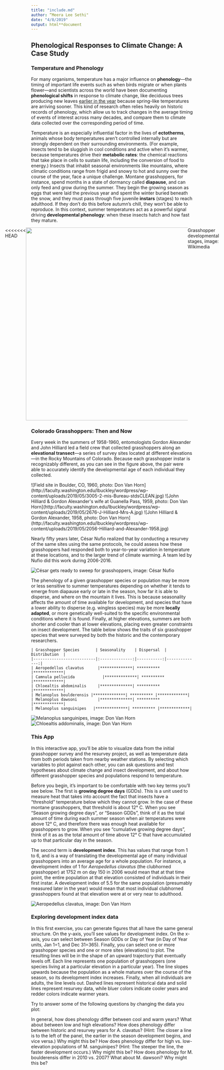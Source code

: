 ```yaml
---
title: "include.md"
author: “Meera Lee Sethi"
date: "4/8/2019"
output: html**document
---
```

## Phenological Responses to Climate Change: A Case Study

### Temperature and Phenology

For many organisms, temperature has a major influence on **phenology**—the timing of important life events such as when birds migrate or when plants flower—and scientists across the world have been documenting **phenological shifts** in response to climate change, like deciduous trees producing new leaves [earlier in the year](https://www.usanpn.org/files/LeafOutHighlightChange**Arnoldia**.pdf) because spring-like temperatures are arriving sooner. This kind of research often relies heavily on historic records of phenology, which allow us to track changes in the average timing of events of interest across many decades, and compare them to climate data collected over the corresponding period of time.

Temperature is an especially influential factor in the lives of **ectotherms**, animals whose body temperatures aren’t controlled internally but are strongly dependent on their surrounding environments. (For example, insects tend to be sluggish in cool conditions and active when it’s warmer, because temperatures drive their  **metabolic rates**: the chemical reactions that take place in cells to sustain life, including the conversion of food to energy.) Insects that inhabit seasonal environments like mountains, where climatic conditions range from frigid and snowy to hot and sunny over the course of the year, face a unique challenge. Montane grasshoppers, for instance, spend months in a state of dormancy called **diapause**, and can only feed and grow during the summer. They begin the growing season as eggs that were laid the previous year and spent the winter buried beneath the snow, and they must pass through five juvenile **instars** (stages) to reach adulthood. If they don’t do this before autumn’s chill, they won’t be able to reproduce. In this context, summer temperatures act as a powerful signal driving **developmental phenology**: when these insects hatch and how fast they mature. 

<p>
<div style="display: flex; justify-content: center;">
<<<<<<< HEAD
<img src="https://upload.wikimedia.org/wikipedia/commons/0/07/Grasshoppermetasnodgrass.jpg"/, height="600 px">
<figcaption>
Grasshopper developmental stages, image: Wikimedia</figcaption>
</div>
</p>

### Colorado Grasshoppers: Then and Now
	
Every week in the summers of 1958-1960, entomologists Gordon Alexander and John Hilliard led a field crew that collected grasshoppers along an **elevational transect**—a series of survey sites located at different elevations—in the Rocky Mountains of Colorado. Because each grasshopper instar is recognizably different, as you can see in the figure above, the pair were able to accurately identify the developmental age of each individual they collected. 

<p>
<div style="display: flex; justify-content: center;">
![Field site in Boulder, CO, 1960, photo: Don Van Horn](http://faculty.washington.edu/lbuckley/wordpress/wp-content/uploads/2019/05/3005-2-mis-Bureau-stdsCLEAN.jpg) ![John Hilliard & Gordon Alexander's wife at Guanella Pass, 1959, photo: Don Van Horn](http://faculty.washington.edu/lbuckley/wordpress/wp-content/uploads/2019/05/2676-J-Hilliard-Mrs-A.jpg)
![John Hilliard & Gordon Alexander, 1958, photo: Don Van Horn](http://faculty.washington.edu/lbuckley/wordpress/wp-content/uploads/2019/05/2056-Hilliard-and-Alexander-1958.jpg)
</div>
</p>

Nearly fifty years later, César Nufio realized that by conducting a resurvey of the same sites using the same protocols, he could assess how these grasshoppers had responded both to year-to-year variation in temperature at these locations, and to the larger trend of climate warming. A team led by Nufio did this work during 2006-2016. 

![César gets ready to sweep for grasshoppers, image: César Nufio](http://faculty.washington.edu/lbuckley/wordpress/wp-content/uploads/2019/05/Cesar.jpg)

The phenology of a given grasshopper species or population may be more or less sensitive to summer temperatures depending on whether it tends to emerge from diapause early or late in the season, how far it is able to disperse, and where on the mountain it lives. This is because seasonality affects the amount of time available for development, and species that have a lower ability to disperse (e.g. wingless species) may be more **locally adapted**, or more genetically well-suited to the specific environmental conditions where it is found. Finally, at higher elevations, summers are both shorter and cooler than at lower elevations, placing even greater constraints on insect development. The table below shows the traits of six grasshopper species that were surveyed by both the historic and the contemporary researchers.

```{r table2, echo=FALSE, message=FALSE, warnings=FALSE, results='asis'}
| Grasshopper Species       | Seasonality    | Dispersal  | Distribution  |
|---------------------------|:--------------:|-----------:|--------------:|
| Aeropedellus clavatus      |**************| ********** |*************|
| Camnula pellucida            |**************| ********** |*************|
| Chloealtis abdominalis     |**************| ********** |*************|
| Melanoplus boulderensis |**************| ********** |*************|
| Melanoplus dawsoni         |**************| ********** |*************|
| Melanoplus sanguinipes   |**************| ********** |*************|
```

![_Melanoplus sanguinipes_, image: Don Van Horn](http://faculty.washington.edu/lbuckley/wordpress/wp-content/uploads/2019/05/1995-Melanoplus-mexicanus-sanguinipes.jpg)![_Chloealtis addominalis_, image: Don Van Horn](http://faculty.washington.edu/lbuckley/wordpress/wp-content/uploads/2019/05/2054-Chloealtis-addominalis.jpg)

### This App

In this interactive app, you’ll be able to visualize data from the initial grasshopper survey and the resurvey project, as well as temperature data from both periods taken from nearby weather stations. By selecting which variables to plot against each other, you can ask questions and test hypotheses about climate change and insect development, and about how different grasshopper species and populations respond to temperature. 

Before you begin, it’s important to be comfortable with two key terms you’ll see below. The first is **growing degree days** (GDDs). This is a unit used to measure heat that takes into account the fact that insects have a “threshold” temperature below which they cannot grow. In the case of these montane grasshoppers, that threshold is about 12° C. When you see “Season growing degree days”, or “Season GDDs”, think of it as the total amount of time during each summer season when air temperatures were above 12° C, and therefore there was enough heat available for grasshoppers to grow. When you see “cumulative growing degree days”, think of it as as the total amount of time above 12° C that have accumulated up to that particular day in the season. 

The second term is **development index**. This has values that range from 1 to 6, and is a way of translating the developmental age of many individual grasshoppers into an average age for a whole population. For instance, a development index of 1 for _Aeropedellus clavatus_ (the clubhorned grasshopper) at 1752 m on day 150 in 2006 would mean that at that time point, the entire population at that elevation consisted of individuals in their first instar. A development index of 5.5 for the same population (presumably measured later in the year) would mean that most individual clubhorned grasshoppers found at that elevation were at or very near to adulthood.  

![_Aeropedellus clavatus_, image: Don Van Horn](http://faculty.washington.edu/lbuckley/wordpress/wp-content/uploads/2019/05/2017-Aeropedellus-clavatus-F.jpg)


### Exploring development index data

In this first exercise, you can generate figures that all have the same general structure. On the y-axis, you’ll see values for development index. On the x-axis, you can select between Season GDDs or Day of Year (in Day of Year units, Jan 1=1, and Dec 31=365). Finally, you can select one or more grasshopper species and one or more sites (elevations) to plot. The resulting lines will be in the shape of an upward trajectory that eventually levels off. Each line represents one population of grasshoppers (one species living at a particular elevation in a particular year). The line slopes upwards because the population as a whole matures over the course of the season, so its development index increases. Finally, when all individuals are adults, the line levels out. Dashed lines represent historical data and solid lines represent resurvey data, while bluer colors indicate cooler years and redder colors indicate warmer years. 

Try to answer some of the following questions by changing the data you plot:

In general, how does phenology differ between cool and warm years? What about between low and high elevations?
How does phenology differ between historic and resurvey years for A. clavatus? (Hint: The closer a line is to the left of the panel, the earlier in the season development begins, and vice versa.) Why might this be?
How does phenology differ for high vs. low-elevation populations of M. sanguinipes? (Hint: The steeper the line, the faster development occurs.) Why might this be?
How does phenology for M. boulderensis differ in 2010 vs. 2007? What about M. dawsoni? Why might this be?

